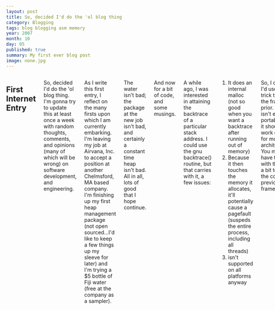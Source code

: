 ```yaml
---
layout: post
title: So, decided I'd do the 'ol blog thing
category: Blogging
tags: blog blogging asm memory
year: 2007
month: 10
day: 05
published: true
summary: My first ever blog post
image: none.jpg
---
```


<div class="row">
   <div class="span9 columns">
      <h2>First Internet Entry</h2>
      <p> So, decided I'd do the 'ol blog thing. I'm gonna try to update this at least once a week with random thoughts, comments, and opinions (many of which will be wrong) on software development, and engineering.</p>
      <p>As I write this first entry, I reflect on the many firsts upon which I am currently embarking. I'm leaving my job at Airvana, Inc. to accept a position at another Chelmsford, MA based company. I'm finishing up my first heap management package (not open sourced...I'd like to keep a few things up my sleeve for later) and I'm trying a $5 bottle of Fiji water (free at the company as a sampler).</p>
      <p>The water isn't bad; the package at the new job isn't bad, and certainly a constant time heap isn't bad. All in all, lots of good that I hope continue.</p>
      <p>And now for a bit of code, and some musings.</p>
      <p>A while ago, I was interested in attaining the backtrace of a particular stack address. I could use the gnu backtrace() routine, but that carries with it, a few issues:</p>
      <ol>
      <li>It does an internal malloc (not so good when you want a backtrace after running out of memory)</li>
      <li>Because it then touches the memory it allocates, it'll potentially cause a pagefault (suspeds the entire process, including all threads)</li>
      <li>isn't supported on all platforms anyway</li>
      </ol>
      <p>So, I decided I'd use a little trick to get the frames prior. This isn't exactly portable, but it should work on linux for most architectures. You may have to play with the math a bit to get the correct previous frame addr.</p>
      <p>First, we can tell where we currently are by getting a stack variable address. This means that if we have a function:</p>
      <code>int foo(int someVar)</code>
      <p>and inside that function, we do:</p>
      <code>unsigned char *stackAddr = (unsigned char *)&someVar;</code>
      <p>stackAddr will contain the address of that variable within the frame. This is great for knowing where in the frame we are, but we really care about the return address which sits at the bottom (or top depending on your nomenclature) of the frame. Since stacks grow upwards, we know that the return pointer exists somewhere before our current location. We'll be subtracting from the address.</p>
      <p>In order to correctly align the pointer for the linux stack, we need to know how the linux stack frame looks. According to <a href="http://math-atlas.sourceforge.net/devel/atlas_contrib/node93.html">http://math-atlas.sourceforge.net/devel/atlas_contrib/node93.html</a>, the frame on my system is laid out such that:</p>
      <ol>
          <li><u>offset 0</u> - The ptr to the callee address frame</li>
          <li><u>offset 4</u> - The link register save location</li>
          <li><u>offset 8</u> - The parameter area</li>
      </ol>
      <p>This means that in our example above, we're currently pointing to offset 8. Going back 8 bytes then should get us to the ptr to the callee address frame.</p>
      <p>So, lets write a quick 'n dirty test function, and use gdb to check on the results.</p>
      <code>
int backtrace_test(int nFrameParameterOffset)
{
unsigned char *pStackPtr = (unsigned char *)&nFrameParameterOffset;
unsigned int *pCalleePtr = 0;

pStackPtr -= 8; //this will back us up to the callee ptr
pCalleePtr = (unsigned int *)pStackPtr;

printf("address of callee [%p] points to [%x]\n", pCalleePtr, *pCalleePtr);
return 0;
}

int main()
{
return backtrace_test(1234);
}
      </code>
      <p>Compile with: <i>gcc -g -o backtrace_test backtrace_test.c</i></p>
      <p>Running this produces the following:</p>
      <pre>aconole@linuxws220 /localhome/aconole/bt-test
$./backtrace_test
address of callee [0xbffff618] points to [bffff648]</pre>
      <p>Under gdb, if we look at these values, we'll notice that at *0xbffff64c* (4 bytes ahead of the frame to which we are pointed) we see (*0x080483ee*). Attempting to disassemble this address (_disas 0x080483ee_) puts us at the return address after the call to _init. Looks like we're getting a clue as to the stack workings. Let's put in another frame and see what we get. We'll add the following to our code:</p>
      <code>
int foo(int bar)
{
return backtrace_test(bar);
}
      </code>
      <p>And we'll change main to call foo.<br/>The new result is:</p>
      <pre>
aconole@linuxws220 /localhome/aconole/bt-test
$./backtrace_test
address of callee [0xbffff5f8] points to [bffff618]</pre>
      <p>Notice, instead of *0xbffff618* pointing to *0xbffff648*, we have *0xbffff5f8* pointing to *0xbffff618*. The extra frame is at *0xbffff5f8*! Lets follow the rest of the frames in gdb:</p>
      <pre>
(gdb) p/x *0xbffff618
$2 = 0xbffff638
(gdb) p/x *0xbffff638
$3 = 0xbffff668
(gdb) p/x *0xbffff668
$4 = 0xbffff6c8
(gdb) p/x *0xbffff6c8
$5 = 0x0
      </pre>
      <p>We can see that all the frames link back until we hit 0. If we look at *0xbffff61c* now (4 bytes after the callee ptr), we see *0x80483b7*. gdb gives us more information:</p>
      <pre>
(gdb) disassemble 0x80483b7
Dump of assembler code for function foo:
0x080483a6 : push %ebp
0x080483a7 : mov %esp,%ebp
0x080483a9 : sub $0x8,%esp
0x080483ac : sub $0xc,%esp
0x080483af : pushl 0x8(%ebp)
0x080483b2 : call 0x8048368
*0x080483b7 : add $0x10,%esp*
0x080483ba : leave
0x080483bb : ret
End of assembler dump.
(gdb)
      </pre>
      <p>Success! *0x80483b7* is the bolded line. It's the return address inside foo!</p>
      <p>We know two things now: Following the return register back will give us all the frames (until we hit frame 0), and 4 bytes after the callee ptr, the link register gives us the program counter for the frame. Let's write a stack dumper function which will give us a simple stack trace:</p>
      <code>
unsigned int *dumpAllFrames(unsigned int nFramesMax)
{
unsigned char *pStackAddrPtr = (unsigned char *)&nFramesMax;
unsigned int *pFramePointer = 0;

pStackAddrPtr -= 8;

pFramePointer = (unsigned int *)pStackAddrPtr; //at this point we have the stack list

while(pFramePointer && nFramesMax)
{
printf("Current Frame=<%p>, Next Frame=<0x%x>, PC=<0x%x>\n",
pFramePointer, *pFramePointer, *(pFramePointer+1));
pFramePointer = (unsigned int *)*pFramePointer;
nFramesMax--;
}

return pFramePointer;
}
      </code>
      <p>and call that from within backtrace_test.</p>
      <p>The results:</p>
      <pre>
$./backtrace_test
Current Frame=<0xbffff5d8>, Next Frame=<0xbffff5f8>, PC=<0x80483d2>
Current Frame=<0xbffff5f8>, Next Frame=<0xbffff618>, PC=<0x80483ed>
Current Frame=<0xbffff618>, Next Frame=<0xbffff648>, PC=<0x804841b>
Current Frame=<0xbffff648>, Next Frame=<0xbffff6a8>, PC=<0x418de3>
Current Frame=<0xbffff6a8>, Next Frame=<0x0>, PC=<0x80482e1>
      </pre>
      <p>And using gdb:</p>
      <pre>
(gdb) disas 0x80483d2
Dump of assembler code for function backtrace_test:
0x080483c2 : push %ebp
0x080483c3 : mov %esp,%ebp
0x080483c5 : sub $0x8,%esp
0x080483c8 : sub $0xc,%esp
0x080483cb : push $0xa
0x080483cd : call 0x8048368
0x080483d2 : add $0x10,%esp
0x080483d5 : mov $0x0,%eax
0x080483da : leave
0x080483db : ret
End of assembler dump.
(gdb) disas 0x80483ed
Dump of assembler code for function foo:
0x080483dc : push %ebp
0x080483dd : mov %esp,%ebp
0x080483df : sub $0x8,%esp
0x080483e2 : sub $0xc,%esp
0x080483e5 : pushl 0x8(%ebp)
0x080483e8 : call 0x80483c2
0x080483ed : add $0x10,%esp
0x080483f0 : leave
0x080483f1 : ret
End of assembler dump.
(gdb) disas 0x804841b
Dump of assembler code for function main:
0x080483f2 : push %ebp
0x080483f3 : mov %esp,%ebp
0x080483f5 : sub $0x8,%esp
0x080483f8 : and $0xfffffff0,%esp
0x080483fb : mov $0x0,%eax
0x08048400 : add $0xf,%eax
0x08048403 : add $0xf,%eax
0x08048406 : shr $0x4,%eax
0x08048409 : shl $0x4,%eax
0x0804840c : sub %eax,%esp
0x0804840e : sub $0xc,%esp
0x08048411 : push $0x4d2
0x08048416 : call 0x80483dc
0x0804841b : add $0x10,%esp
0x0804841e : leave
0x0804841f : ret
End of assembler dump.
(gdb) disas 0x80482e1
Dump of assembler code for function _start:
0x080482c0 <_start+0>: xor %ebp,%ebp
0x080482c2 <_start+2>: pop %esi
0x080482c3 <_start+3>: mov %esp,%ecx
0x080482c5 <_start+5>: and $0xfffffff0,%esp
0x080482c8 <_start+8>: push %eax
0x080482c9 <_start+9>: push %esp
0x080482ca <_start+10>: push %edx
0x080482cb <_start+11>: push $0x8048474
0x080482d0 <_start+16>: push $0x8048420
0x080482d5 <_start+21>: push %ecx
0x080482d6 <_start+22>: push %esi
0x080482d7 <_start+23>: push $0x80483f2
0x080482dc <_start+28>: call 0x80482a0
0x080482e1 <_start+33>: hlt
0x080482e2 <_start+34>: nop
0x080482e3 <_start+35>: nop
End of assembler dump.
      </pre>
      <p>As you can see, we don't have the frame before main(). I didn't include that because it is most likely part of some runtime generated code, and therefore we can't actually get it. However, we do see that every other frame is accounted for. We can see exactly where in memory we are, and we should be able to use this information to dump a stack wherever we choose, without the issues with gnu backtrace().</p>
      <p>A word of caution: This has only been tested on cygwin, powerpc and x86 (32-bit) linux. This will be broken on 64-bit systems, and MIPS / AXP systems (which don't always put addresses in stack space).</p>
   </div>
</div>



